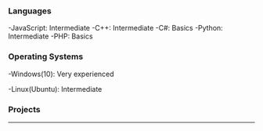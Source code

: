 ### Languages  

-JavaScript: Intermediate
-C++: Intermediate
-C#: Basics
-Python: Intermediate
-PHP: Basics

### Operating Systems  

-Windows(10): Very experienced  

-Linux(Ubuntu): Intermediate  

### Projects  

---
